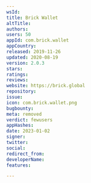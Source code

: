 ```yaml
---
wsId: 
title: Brick Wallet
altTitle: 
authors: 
users: 50
appId: com.brick.wallet
appCountry: 
released: 2019-11-26
updated: 2020-08-19
version: 2.0.3
stars: 
ratings: 
reviews: 
website: https://brick.global
repository: 
issue: 
icon: com.brick.wallet.png
bugbounty: 
meta: removed
verdict: fewusers
appHashes: 
date: 2023-01-02
signer: 
twitter: 
social: 
redirect_from: 
developerName: 
features: 

---
```


